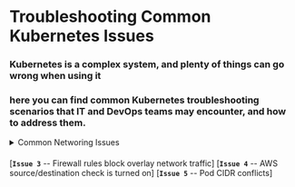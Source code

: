 # Troubleshooting Common Kubernetes Issues

###  Kubernetes is a complex system, and plenty of things can go wrong when using it

### here you can find common Kubernetes troubleshooting scenarios that IT and DevOps teams may encounter, and how to address them.

<details>
   <summary>Common Networing Issues</summary>
      * [Issue 1 -- Kernel IP forwarding](https://github.com/lerndevops/educka/blob/master/troubleshooting/issues/kernal-ip-forward.md)
      * [Issue 2-- Bridge Netfilter](https://github.com/lerndevops/educka/blob/master/troubleshooting/issues/bridge-netfilter.md)
</details>

####


[**`Issue 3`** -- Firewall rules block overlay network traffic]
[**`Issue 4`** -- AWS source/destination check is turned on]
[**`Issue 5`** -- Pod CIDR conflicts]

